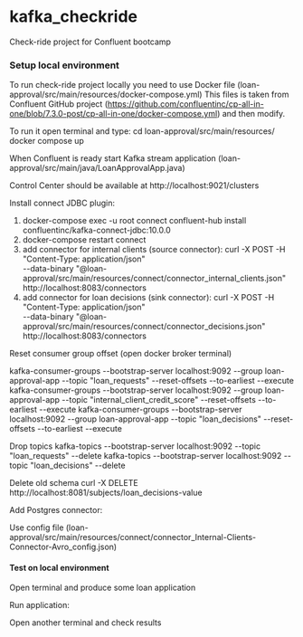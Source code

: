# kafka_checkride
Check-ride project for Confluent bootcamp

### Setup local environment
To run check-ride project locally you need to use Docker file (loan-approval/src/main/resources/docker-compose.yml)
This files is taken from Confluent GitHub project (https://github.com/confluentinc/cp-all-in-one/blob/7.3.0-post/cp-all-in-one/docker-compose.yml) and then modify.

To run it open terminal and type: 
cd loan-approval/src/main/resources/
docker compose up

When Confluent is ready start Kafka stream application (loan-approval/src/main/java/LoanApprovalApp.java)

Control Center should be available at http://localhost:9021/clusters

Install connect JDBC plugin:

1. docker-compose exec -u root connect confluent-hub install confluentinc/kafka-connect-jdbc:10.0.0
2. docker-compose restart connect
3. add connector for internal clients (source connector):
   curl -X POST -H "Content-Type: application/json" \
   --data-binary "@loan-approval/src/main/resources/connect/connector_internal_clients.json" \
   http://localhost:8083/connectors
4. add connector for loan decisions (sink connector):
   curl -X POST -H "Content-Type: application/json" \
   --data-binary "@loan-approval/src/main/resources/connect/connector_decisions.json" \
   http://localhost:8083/connectors

Reset consumer group offset (open docker broker terminal)

kafka-consumer-groups --bootstrap-server localhost:9092 --group loan-approval-app --topic "loan_requests" --reset-offsets --to-earliest --execute
kafka-consumer-groups --bootstrap-server localhost:9092 --group loan-approval-app --topic "internal_client_credit_score" --reset-offsets --to-earliest --execute
kafka-consumer-groups --bootstrap-server localhost:9092 --group loan-approval-app --topic "loan_decisions" --reset-offsets --to-earliest --execute

Drop topics 
kafka-topics --bootstrap-server localhost:9092 --topic "loan_requests" --delete
kafka-topics --bootstrap-server localhost:9092 --topic "loan_decisions" --delete

Delete old schema
curl -X DELETE http://localhost:8081/subjects/loan_decisions-value

Add Postgres connector:

Use config file (loan-approval/src/main/resources/connect/connector_Internal-Clients-Connector-Avro_config.json)

#### Test on local environment 
Open terminal and produce some loan application

Run application:

Open another terminal and check results
